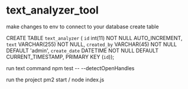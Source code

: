 # text_analyzer_tool
make changes to env to connect to your database 
create table 

CREATE TABLE `text_analyzer` (
  `id` int(11) NOT NULL AUTO_INCREMENT,
  `text` VARCHAR(255) NOT NULL,
  `created_by` VARCHAR(45) NOT NULL DEFAULT 'admin',
  `create_date` DATETIME NOT NULL DEFAULT CURRENT_TIMESTAMP,
  PRIMARY KEY (`id`));


run text command 
npm test -- --detectOpenHandles

run the project
pm2 start / node index.js 
